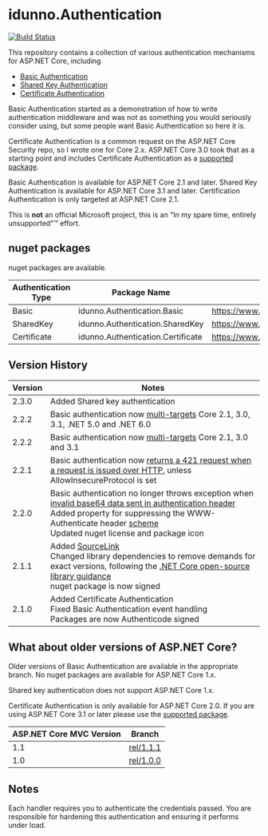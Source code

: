 ﻿# idunno.Authentication

[![Build Status](https://dev.azure.com/idunno-org/idunno.Authentication/_apis/build/status/blowdart.idunno.Authentication?branchName=dev)](https://dev.azure.com/idunno-org/idunno.Authentication/_build/latest?definitionId=1&branchName=master)

This repository contains a collection of various authentication mechanisms for ASP.NET Core, including

* [Basic Authentication](src/idunno.Authentication.Basic/)
* [Shared Key Authentication](src/idunno.Authentication.SharedKey/)
* [Certificate Authentication](src/idunno.Authentication.Certificate/)

Basic Authentication started as a demonstration of how to write authentication middleware and was not as something you would seriously consider using, 
but some people want Basic Authentication so here it is.

Certificate Authentication is a common request on the ASP.NET Core Security repo, so I wrote one for Core 2.x.
ASP.NET Core 3.0 took that as a starting point and includes Certificate Authentication as a [supported package](https://docs.microsoft.com/en-us/aspnet/core/security/authentication/certauth?view=aspnetcore-3.1).

Basic Authentication is available for ASP.NET Core 2.1 and later.
Shared Key Authentication is available for ASP.NET Core 3.1 and later.
Certification Authentication is only targeted at ASP.NET Core 2.1.

This is **not** an official Microsoft project, this is an "In my spare time, entirely unsupported"™ effort.

## nuget packages

nuget packages are available.

| Authentication Type | Package Name                       | nuget link                                                         |
|---------------------|------------------------------------|--------------------------------------------------------------------|
| Basic               | idunno.Authentication.Basic        | https://www.nuget.org/packages/idunno.Authentication.Basic/        | 
| SharedKey           | idunno.Authentication.SharedKey    | https://www.nuget.org/packages/idunno.Authentication.SharedKey/    |
| Certificate         | idunno.Authentication.Certificate  | https://www.nuget.org/packages/idunno.Authentication.Certificate/  |

## Version History

| Version | Notes |
|---------|-------|
|2.3.0    | Added Shared key authentication |
|2.2.2    | Basic authentication now [multi-targets](https://github.com/blowdart/idunno.Authentication/issues/46) Core 2.1, 3.0, 3.1, .NET 5.0 and .NET 6.0 |
|2.2.2    | Basic authentication now [multi-targets](https://github.com/blowdart/idunno.Authentication/issues/46) Core 2.1, 3.0 and 3.1 |
|2.2.1    | Basic authentication now [returns a 421 request when a request is issued over HTTP](https://github.com/blowdart/idunno.Authentication/issues/44), unless AllowInsecureProtocol is set |
|2.2.0    | Basic authentication no longer throws exception when [invalid base64 data sent in authentication header](https://github.com/blowdart/idunno.Authentication/issues/40)<br>Added property for suppressing the WWW-Authenticate header [scheme](https://github.com/blowdart/idunno.Authentication/issues/36)<br>Updated nuget license and package icon |
|2.1.1    | Added [SourceLink](https://github.com/dotnet/sourcelink/blob/master/README.md)<br>Changed library dependencies to remove demands for exact versions, following the [.NET Core open-source library guidance](https://docs.microsoft.com/en-us/dotnet/standard/library-guidance/)<br>nuget package is now signed
|2.1.0    | Added Certificate Authentication<br>Fixed Basic Authentication event handling<br>Packages are now Authenticode signed |


## What about older versions of ASP.NET Core?

Older versions of Basic Authentication are available in the appropriate branch. No nuget packages are available for ASP.NET Core 1.x.

Shared key authentication does not support ASP.NET Core 1.x.

Certificate Authentication is only available for ASP.NET Core 2.0. If you are using ASP.NET Core 3.1 or later please use the [supported package](https://docs.microsoft.com/en-us/aspnet/core/security/authentication/certauth?view=aspnetcore-3.1).

| ASP.NET Core MVC Version | Branch                                                                        |
|--------------------------|-------------------------------------------------------------------------------|
| 1.1                      | [rel/1.1.1](https://github.com/blowdart/idunno.Authentication/tree/rel/1.1.1) |
| 1.0                      | [rel/1.0.0](https://github.com/blowdart/idunno.Authentication/tree/rel/1.0.0) |

## Notes

Each handler requires you to authenticate the credentials passed.
You are responsible for hardening this authentication and ensuring it performs under load.
